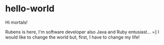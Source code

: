 # hello-world
Hi mortals!

Rubens is here, I'm software developer also Java and Ruby entusiast... 
=]
I would like to change the world but, first, I have to change my life!


